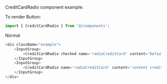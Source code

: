CreditCardRadio component example:

To render Button:

```jsx static
import { CreditCardRadio } from '@/components';
```

Normal

```js
<div className="example">
    <InputGroup>
        <CreditCardRadio checked name='radioCreditCard' content='Default Checked' />
    </InputGroup>
    <InputGroup>
        <CreditCardRadio name='radioCreditCard' content='content creditcardRadio' />
    </InputGroup>
</div>
```